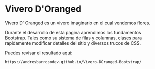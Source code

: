 # Vivero D'Oranged

Vivero D' Oranged es un vivero imaginario en el cual vendemos flores.

Durante el desarrollo de esta pagina aprendimos los fundamentos Bootstrap. Tales como su sistema de filas y columnas, clases para rapidamente modificar detalles del sitio y diversos trucos de CSS.

Puedes revisar el resultado aquí:
```bash
https://andresbarrosodev.github.io/Vivero-DOranged-Bootstrap/
```
